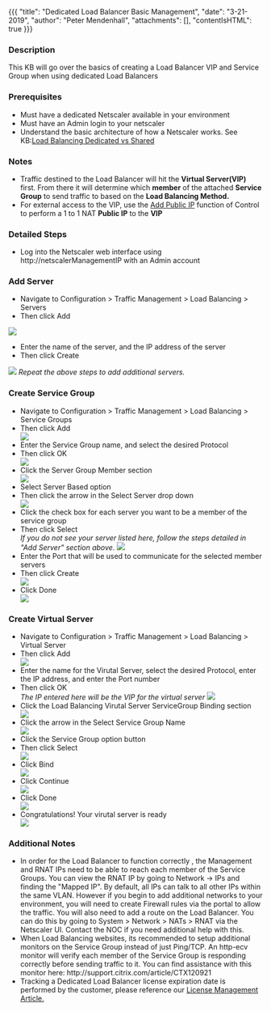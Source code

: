 {{{
  "title": "Dedicated Load Balancer Basic Management",
  "date": "3-21-2019",
  "author": "Peter Mendenhall",
  "attachments": [],
  "contentIsHTML": true
}}}

<h3>Description</h3>
<p>This KB will go over the basics of creating a Load Balancer VIP and Service Group when using dedicated Load Balancers</p>
<h3>Prerequisites</h3>
<ul>
  <li>Must have a dedicated Netscaler available in your environment</li>
  <li>Must have an Admin login to your netscaler</li>
  <li>Understand the basic architecture of how a Netscaler works. See KB:<a href="./load-balancing-dedicated-vs-shared.md">Load Balancing Dedicated vs Shared</a>
      <br />
    </a>
  </li>
</ul>
<h3>Notes</h3>
<ul>
  <li>Traffic destined to the Load Balancer will hit the <strong>Virtual Server(VIP)</strong> first. From there it will determine which <strong>member</strong> of the attached <strong>Service Group</strong> to send traffic to based on the <strong>Load Balancing Method.</strong>
  </li>
  <li>For external access to the VIP, use the <a href="./how-to-add-public-ip-to-virtual-machine.md"> Add Public IP</a> function of Control to perform a 1 to 1 NAT <strong>Public IP</strong> to the <strong> VIP</strong>
  </li>
</ul>
<h3>Detailed Steps</h3>
<ul>
  <li>Log into the Netscaler web interface using http://netscalerManagementIP with an Admin account</li>
</ul>

<h3>Add Server</h3>
<ul>
  <li>Navigate to Configuration > Traffic Management > Load Balancing > Servers</li>
  <li>Then click Add</li>
</ul>
<img src="../images/AddServer001.png">
<ul>
  <li>Enter the name of the server, and the IP address of the server</li>
  <li>Then click Create</li>
</ul>
<img src="../images/AddServer002.png">
<i>Repeat the above steps to add additional servers.</i>

<h3>Create Service Group</h3>
<ul>
  <li>Navigate to Configuration > Traffic Management > Load Balancing > Service Groups</li>
  <li>Then click Add</li>
  <img src="../images/ServiceGroup001.png">
  <li>Enter the Service Group name, and select the desired Protocol</li>
  <li>Then click OK</li>
  <img src="../images/ServiceGroup002.png">
  <li>Click the Server Group Member section</li>
  <img src="../images/ServiceGroup003.png">
  <li>Select Server Based option</li>
  <li>Then click the arrow in the Select Server drop down</li>
  <img src="../images/ServiceGroup004.png">
  <li>Click the check box for each server you want to be a member of the service group</li>
  <li>Then click Select</li>
  <i>If you do not see your server listed here, follow the steps detailed in "Add Server" section above.</i>
  <img src="../images/ServiceGroup005.png">
  <li>Enter the Port that will be used to communicate for the selected member servers</li>
  <li>Then click Create</li>
  <img src="../images/ServiceGroup006.png">
  <li>Click Done</li>
  <img src="../images/ServiceGroup007.png">
</ul>

<h3>Create Virtual Server</h3>
<ul>
  <li>Navigate to Configuration > Traffic Management > Load Balancing > Virtual Server</li>
  <li>Then click Add</li>
  <img src="../images/VirtualServer000.png">
  <li>Enter the name for the Virutal Server, select the desired Protocol, enter the IP address, and enter the Port number</li>
  <li>Then click OK</li>
  <i>The IP entered here will be the VIP for the virtual server</i>
  <img src="../images/VirtualServer001.png">
  <li>Click the Load Balancing Virutal Server ServiceGroup Binding section</li>
  <img src="../images/VirtualServer002.png">
  <li>Click the arrow in the Select Service Group Name</li>
  <img src="../images/VirtualServer003.png">
  <li>Click the Service Group option button</li>
  <li>Then click Select</li>
  <img src="../images/VirtualServer004.png">
  <li>Click Bind</li>
  <img src="../images/VirtualServer004a.png">
  <li>Click Continue</li>
  <img src="../images/VirtualServer005.png">
  <li>Click Done</li>
  <img src="../images/VirtualServer006.png">
  <li>Congratulations! Your virutal server is ready</li>
  <img src="../images/VirtualServer007.png">
</ul>

<h3>Additional Notes</h3>

<ul>
  <li>In order for the Load Balancer to function correctly , the Management and RNAT IPs need to be able to reach each member of the Service Groups. You can view the RNAT IP by going to Network -> IPs and finding the "Mapped IP". By default, all IPs can talk to all other IPs within the same VLAN. However if you begin to add additional networks to your environment, you will need to create Firewall rules via the portal to allow the traffic. You will also need to add a route on the Load Balancer. You can do this by going to System > Network > NATs > RNAT via the Netscaler UI. Contact the NOC if you need additional help with this.</li>
  <li>When Load Balancing websites, its recommended to setup additional monitors on the Service Group instead of just Ping/TCP. An http-ecv monitor will verify each member of the Service Group is responding correctly before sending traffic to it. You can find assistance with this monitor here: http://support.citrix.com/article/CTX120921</li>
  <li>Tracking a Dedicated Load Balancer license expiration date is performed by the customer, please reference our <a href="./dedicated-load-balancer-license-management.md">License Management Article.</a></li>
</ul
